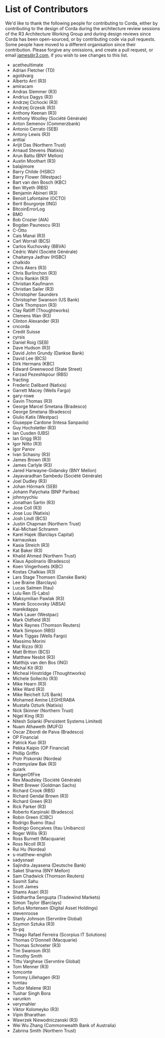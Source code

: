 # List of Contributors

We'd like to thank the following people for contributing to Corda, either by
contributing to the design of Corda during the architecture review sessions of the
R3 Architecture Working Group and during design reviews since Corda has been
open-sourced, or by contributing code via pull requests. Some people have
moved to a different organisation since their contribution. Please forgive any
omissions, and create a pull request, or email <james@r3.com>, if you wish to
see changes to this list.

* acetheultimate
* Adrian Fletcher (TD)
* agoldvarg
* Alberto Arri (R3)
* amiracam
* Andras Slemmer (R3)
* Andrius Dagys (R3)
* Andrzej Cichocki (R3)
* Andrzej Grzesik (R3)
* Anthony Keenan (R3)
* Anthony Woolley (Société Générale)
* Anton Semenov (Commerzbank)
* Antonio Cerrato (SEB)
* Antony Lewis (R3)
* anttiai
* Arijit Das (Northern Trust)
* Arnaud Stevens (Natixis)
* Arun Battu (BNY Mellon)
* Austin Moothart (R3)
* balajimore
* Barry Childe (HSBC)
* Barry Flower (Westpac)
* Bart van den Bosch (KBC)
* Ben Wyeth (RBS)
* Benjamin Abineri (R3)
* Benoit Lafontaine (OCTO)
* Berit Bourgonje (ING)
* BitcoinErrorLog
* BMO
* Bob Crozier (AIA)
* Bogdan Paunescu (R3)
* C-Otto
* Cais Manai (R3)
* Carl Worrall (BCS)
* Carlos Kuchovsky (BBVA)
* Cédric Wahl (Société Générale)
* Chaitanya Jadhav (HSBC)
* chalkido
* Chris Akers (R3)
* Chris Burlinchon (R3)
* Chris Rankin (R3)
* Christian Kaufmann
* Christian Sailer (R3)
* Christopher Saunders
* Christopher Swanson (US Bank)
* Clark Thompson (R3)
* Clay Ratliff (Thoughtworks)
* Clemens Wan (R3)
* Clinton Alexander (R3)
* cncorda
* Credit Suisse
* cyrsis
* Daniel Roig (SEB)
* Dave Hudson (R3)
* David John Grundy (Dankse Bank)
* David Lee (BCS)
* Dirk Hermans (KBC)
* Edward Greenwood (State Street)
* Farzad Pezeshkpour (RBS)
* fracting
* Frederic Dalibard (Natixis)
* Garrett Macey (Wells Fargo)
* gary-rowe
* Gavin Thomas (R3)
* George Marcel Smetana (Bradesco)
* George Smetana (Bradesco)
* Giulio Katis (Westpac)
* Giuseppe Cardone (Intesa Sanpaolo)
* Guy Hochstetler (R3)
* Ian Cusden (UBS)
* Ian Grigg (R3)
* Igor Nitto (R3)
* Igor Panov
* Ivan Schasny (R3)
* James Brown (R3)
* James Carlyle (R3)
* Jared Harwayne-Gidansky (BNY Mellon)
* Jayavaradhan Sambedu (Société Générale)
* Joel Dudley (R3)
* Johan Hörmark (SEB)
* Johann Palychata (BNP Paribas)
* johnnyychiu
* Jonathan Sartin (R3)
* Jose Coll (R3)
* Jose Luu (Natixis)
* Josh Lindl (BCS)
* Justin Chapman (Northern Trust)
* Kai-Michael Schramm
* Karel Hajek (Barclays Capital)
* karnauskas
* Kasia Streich (R3)
* Kat Baker (R3)
* Khaild Ahmed (Northern Trust)
* Klaus Apolinario (Bradesco)
* Koen Vingerhoets (KBC)
* Kostas Chalkias (R3)
* Lars Stage Thomsen (Danske Bank)
* Lee Braine (Barclays)
* Lucas Salmen (Itau)
* Lulu Ren (S-Labs)
* Maksymilian Pawlak (R3)
* Marek Scocovsky (ABSA)
* marekdapps
* Mark Lauer (Westpac)
* Mark Oldfield (R3)
* Mark Raynes (Thomson Reuters)
* Mark Simpson (RBS)
* Mark Tiggas (Wells Fargo)
* Massimo Morini
* Mat Rizzo (R3)
* Matt Britton (BCS)
* Matthew Nesbit (R3)
* Matthijs van den Bos (ING)
* Michal Kit (R3)
* Micheal Hinstridge (Thoughtworks)
* Michele Sollecito (R3)
* Mike Hearn (R3)
* Mike Ward (R3)
* Mike Reichelt (US Bank)
* Mohamed Amine LEGHERABA
* Mustafa Ozturk (Natixis)
* Nick Skinner (Northern Trust)
* Nigel King (R3)
* Nitesh Solanki (Persistent Systems Limited)
* Nuam Athaweth (MUFG)
* Oscar Zibordi de Paiva (Bradesco)
* OP Financial
* Patrick Kuo (R3)
* Pekka Kaipio (OP Financial)
* Phillip Griffin
* Piotr Piskorski (Nordea)
* Przemyslaw Bak (R3)
* quiark
* RangerOfFire
* Rex Maudsley (Société Générale)
* Rhett Brewer (Goldman Sachs)
* Richard Crook (RBS)
* Richard Gendal Brown (R3)
* Richard Green (R3)
* Rick Parker (R3)
* Roberto Karpinski (Bradesco)
* Robin Green (CIBC)
* Rodrigo Bueno (Itau)
* Rodrigo Gonçalves (Itau Unibanco)
* Roger Willis (R3)
* Ross Burnett (Macquarie)
* Ross Nicoll (R3)
* Rui Hu (Nordea)
* s-matthew-english
* sadysnaat
* Sajindra Jayasena (Deutsche Bank)
* Saket Sharma (BNY Mellon)
* Sam Chadwick (Thomson Reuters)
* Sasmit Sahu
* Scott James
* Shams Asari (R3)
* Siddhartha Sengupta (Tradewind Markets)
* Simon Taylor (Barclays)
* Sofus Mortensen (Digital Asset Holdings)
* stevenroose
* Stanly Johnson (Servntire Global)
* Szymon Sztuka (R3)
* tb-pq
* Thiago Rafael Ferreira (Scorpius IT Solutions)
* Thomas O'Donnell (Macquarie)
* Thomas Schroeter (R3)
* Tim Swanson (R3)
* Timothy Smith
* Tittu Varghese (Servntire Global)
* Tom Menner (R3)
* tomconte
* Tommy Lillehagen (R3)
* tomtau
* Tudor Malene (R3)
* Tushar Singh Bora
* varunkm
* verymahler
* Viktor Kolomeyko (R3)
* Vipin Bharathan
* Wawrzek Niewodniczanski (R3)
* Wei Wu Zhang (Commonwealth Bank of Australia)
* Zabrina Smith (Northern Trust)
